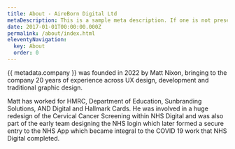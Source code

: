```yaml
---
title: About - AireBorn Digital Ltd
metaDescription: This is a sample meta description. If one is not present in your page/post's front matter, the default metadata.desciption will be used instead.
date: 2017-01-01T00:00:00.000Z
permalink: /about/index.html
eleventyNavigation:
  key: About
  order: 0
---
```


{{ metadata.company }} was founded in 2022 by Matt Nixon, bringing to the company 20 years of experience across UX design, development and traditional graphic design.

Matt has worked for HMRC, Department of Education, Sunbranding Solutions, AND Digital and Hallmark Cards. He was involved in a huge redesign of the Cervical Cancer Screening within NHS Digital and was also part of the early team designing the NHS login which later formed a secure entry to the NHS App which became integral to the COVID 19 work that NHS Digital completed.
